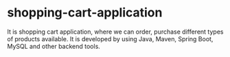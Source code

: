 # shopping-cart-application
It is shopping cart application, where we can order, purchase different types of products available. It is developed by using Java, Maven, Spring Boot, MySQL and other backend tools.
